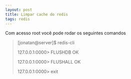 ```yaml
---
layout: post
title: Limpar cache do redis
tags: redis
---
```

Com acesso root você pode rodar os seguintes comandos

> \[jonatan@server]$ redis-cli
>
> 127.0.0.1:0000> FLUSHDB
> OK
>
> 127.0.0.1:0000> FLUSHALL
> OK
>
> 127.0.0.1:0000> exit
